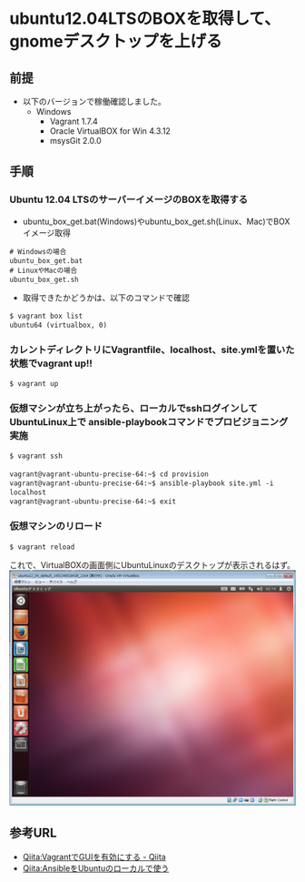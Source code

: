 # ubuntu12.04LTSのBOXを取得して、gnomeデスクトップを上げる
## 前提
- 以下のバージョンで稼働確認しました。
  - Windows
    - Vagrant 1.7.4
    - Oracle VirtualBOX for Win 4.3.12
    - msysGit 2.0.0

## 手順
### Ubuntu 12.04 LTSのサーバーイメージのBOXを取得する  
  - ubuntu_box_get.bat(Windows)やubuntu_box_get.sh(Linux、Mac)でBOXイメージ取得
```
# Windowsの場合
ubuntu_box_get.bat
# LinuxやMacの場合
ubuntu_box_get.sh
```
  - 取得できたかどうかは、以下のコマンドで確認
```
$ vagrant box list
ubuntu64 (virtualbox, 0)
```
### カレントディレクトリにVagrantfile、localhost、site.ymlを置いた状態でvagrant up!!  
```
$ vagrant up
```
### 仮想マシンが立ち上がったら、ローカルでsshログインして UbuntuLinux上で ansible-playbookコマンドでプロビジョニング実施  
```
$ vagrant ssh

vagrant@vagrant-ubuntu-precise-64:~$ cd provision
vagrant@vagrant-ubuntu-precise-64:~$ ansible-playbook site.yml -i localhost
vagrant@vagrant-ubuntu-precise-64:~$ exit
```
### 仮想マシンのリロード  
```
$ vagrant reload
```
これで、VirtualBOXの画面側にUbuntuLinuxのデスクトップが表示されるはず。
![画面イメージ](img/ubuntu_desktop.PNG "イメージ")

## 参考URL
- [Qiita:VagrantでGUIを有効にする - Qiita](http://qiita.com/WizowozY/items/3f3e5d4065c548db3e54)
- [Qiita:AnsibleをUbuntuのローカルで使う](http://qiita.com/itiut@github/items/e8b95ac9b9ea2a6ea701)
